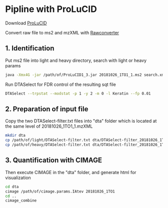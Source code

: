 # Pipline with ProLuCID

Download [ProLuCID](http://fields.scripps.edu/yates/wp/?page_id=821)

Convert raw file to ms2 and mzXML with [Rawconverter](http://fields.scripps.edu/rawconv/)



## 1. Identification

Put ms2 file into light and heavy directory, search with light or heavy params

```bash
java -Xmx4G -jar /path/of/ProLuCID1_3.jar 20181026_1TO1_1.ms2 search.xml 4
```

Run DTASelect for FDR control of the resulting sqt file

```bash
DTASelect --trpstat --modstat -p 1 -y 2 -m 0 -l Keratin --fp 0.01
```



## 2. Preparation of input file

Copy the two DTASelect-filter.txt files into "dta" folder which is located at the same level of 20181026_1TO1_1.mzXML

```bash
mkdir dta
cp /path/of/light/DTASelect-filter.txt dta/DTASelect-filter_20181026_1TO1_light.txt
cp /path/of/heavy/DTASelect-filter.txt dta/DTASelect-filter_20181026_1TO1_heavy.txt
```



## 3. Quantification with CIMAGE

Then execute CIMAGE in the "dta" folder, and generate html for visualization

```bash
cd dta
cimage /path/of/cimage.params.IAtev 20181026_1TO1
cd ..
cimage_combine
```

